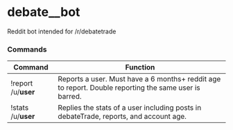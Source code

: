 # debate__bot
Reddit bot intended for /r/debatetrade

### Commands
| Command              | Function                                                                                             |
| -------------------- |----------------------------------------------------------------------------------------------------|
| !report /u/__user__  | Reports a user. Must have a 6 months+ reddit age to report. Double reporting the same user is barred.|
| !stats /u/__user__   | Replies the stats of a user including posts in debateTrade, reports, and account age.|
